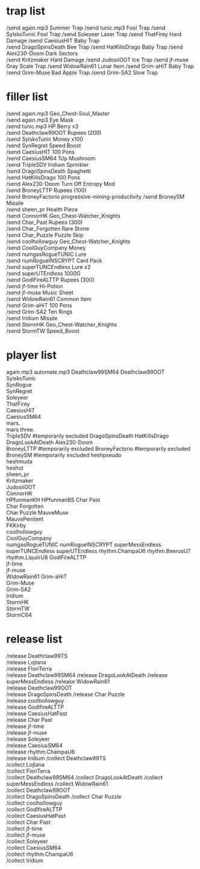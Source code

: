 # trap list

/send again.mp3 Summer Trap
/send tunic.mp3 Fool Trap
/send SylskoTunic Fool Trap
/send Soleyeer Laser Trap
/send ThatFirey Hard Damage
/send CaesiusHIT Baby Trap     
/send DragoSpinsDeath Bee Trap
/send HatKillsDrago Baby Trap
/send Alex230-Doom Dark Sectors      
/send Kritzmaker Hard Damage
/send JudosiiOOT Ice Trap
/send jf-muse Gray Scale Trap
/send WidowRain61 Lunar Item
/send Grim-aHiT Baby Trap
/send Grim-Muse Bad Apple Trap
/send Grim-SA2 Slow Trap

# filler list

/send again.mp3 Geo_Chest-Soul_Master               
/send again.mp3 Eye Mask                            
/send tunic.mp3 HP Berry x3                         
/send Deathclaw99OOT Rupees (200)                   
/send SylskoTunic Money x100                        
/send SynRegret Speed Boost                         
/send CaesiusHIT 100 Pons                           
/send CaesiusSM64 1Up Mushroom                      
/send TripleSDV Iridium Sprinkler                   
/send DragoSpinsDeath Spaghetti                     
/send HatKillsDrago 100 Pons                        
/send Alex230-Doom Turn Off Entropy Mod             
/send BroneyLTTP Rupees (100)                       
/send BroneyFactorio progressive-mining-productivity
/send BroneySM Missile                              
/send sheen_pr Health Piece                         
/send ConnorHK Geo_Chest-Watcher_Knights            
/send Char_Past Rupees (300)                        
/send Char_Forgotten Rare Stone                     
/send Char_Puzzle Puzzle Skip                       
/send coolhollowguy Geo_Chest-Watcher_Knights       
/send CoolGuyCompany Money                          
/send numgasRogueTUNIC Lure                         
/send numRogueINSCRYPT Card Pack                    
/send superTUNCEndless Lure x2                      
/send superUTEndless 1000G                          
/send GodlFireALTTP Rupees (300)                    
/send jf-time Hi-Potion                             
/send jf-muse Music Sheet                           
/send WidowRain61 Common Item                       
/send Grim-aHiT 100 Pons                            
/send Grim-SA2 Ten Rings                            
/send Iridium Missile                               
/send StormHK Geo_Chest-Watcher_Knights             
/send StormTW Speed_Boost                           

# player list

again.mp3
automate.mp3
Deathclaw99SM64 
Deathclaw99OOT  
SylskoTunic     
SynRogue        
SynRegret       
Soleyeer        
ThatFirey       
CaesiusHIT      
CaesiusSM64     
mars.           
mars three.     
TripleSDV       #temporarily excluded
DragoSpinsDeath 
HatKillsDrago   
DragoLookAtDeath
Alex230-Doom    
BroneyLTTP      #temporarily excluded
BroneyFactorio  #temporarily excluded
BroneySM        #temporarily excluded
heshpseudo      
heshmuda        
heshut          
sheen_pr        
Kritzmaker      
JudosiiOOT      
ConnorHK        
HPfunmanKH
HPfunmanBS
Char Past       
Char Forgotten  
Char Puzzle 
MauveMuse       
MauvePenitent   
FKKirby         
coolhollowguy   
CoolGuyCompany  
numgasRogueTUNIC
numRogueINSCRYPT
superMessEndless
superTUNCEndless
superUTEndless
rhythm.ChampaU6
rhythm.BeerusU7
rhythm.LiquiirU8
GodlFireALTTP   
jf-time         
jf-muse         
WidowRain61
Grim-aHiT       
Grim-Muse       
Grim-SA2        
Iridium         
StormHK         
StormTW         
StormC64

# release list

/release Deathclaw99TS   
/release Lojtana         
/release FloriTerra      
/release Deathclaw99SM64 
/release DragoLookAtDeath
/release superMessEndless
/release WidowRain61     
/release Deathclaw99OOT  
/release DragoSpinsDeath 
/release Char Puzzle     
/release coolhollowguy   
/release GodlfireALTTP   
/release CaesiusHatPast  
/release Char Past       
/release jf-time         
/release jf-muse         
/release Soleyeer  
/release CaesiusSM64  
/release rhythm.ChampaU6  
/release Iridium
/collect Deathclaw99TS   
/collect Lojtana         
/collect FloriTerra      
/collect Deathclaw99SM64 
/collect DragoLookAtDeath
/collect superMessEndless
/collect WidowRain61     
/collect Deathclaw99OOT  
/collect DragoSpinsDeath 
/collect Char Puzzle     
/collect coolhollowguy   
/collect GodlfireALTTP   
/collect CaesiusHatPast  
/collect Char Past       
/collect jf-time         
/collect jf-muse         
/collect Soleyeer  
/collect CaesiusSM64  
/collect rhythm.ChampaU6  
/collect Iridium